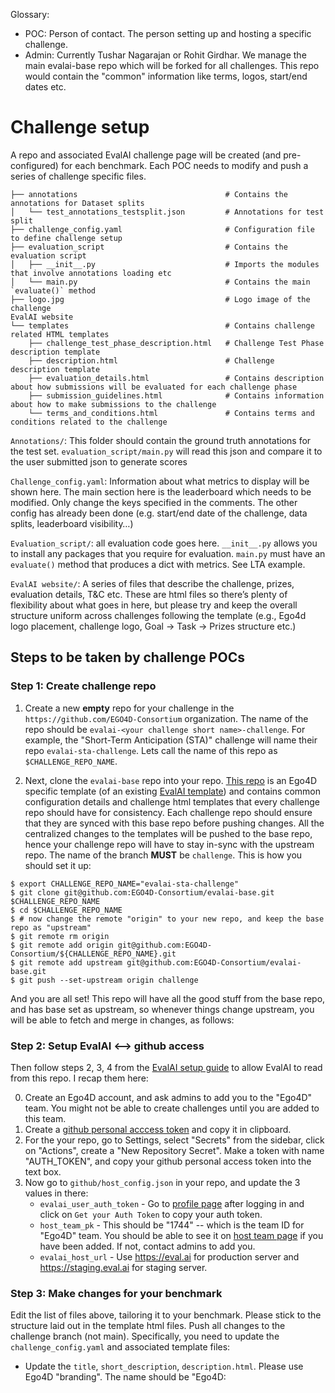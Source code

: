 Glossary:
- POC: Person of contact. The person setting up and hosting a specific challenge.
- Admin: Currently Tushar Nagarajan or Rohit Girdhar. We manage the main evalai-base repo which will be forked for all challenges. This repo would contain the "common" information like terms, logos, start/end dates etc.

# Challenge setup

A repo and associated EvalAI challenge page will be created (and pre-configured) for each benchmark. Each POC needs to modify and push a series of challenge specific files.

```
├── annotations                                 # Contains the annotations for Dataset splits
│   └── test_annotations_testsplit.json         # Annotations for test split
├── challenge_config.yaml                       # Configuration file to define challenge setup
├── evaluation_script                           # Contains the evaluation script
│   ├── __init__.py                             # Imports the modules that involve annotations loading etc
│   └── main.py                                 # Contains the main `evaluate()` method
├── logo.jpg                                    # Logo image of the challenge
EvalAI website
└── templates                                   # Contains challenge related HTML templates
    ├── challenge_test_phase_description.html   # Challenge Test Phase description template
    ├── description.html                        # Challenge description template
    ├── evaluation_details.html                 # Contains description about how submissions will be evaluated for each challenge phase
    ├── submission_guidelines.html              # Contains information about how to make submissions to the challenge
    └── terms_and_conditions.html               # Contains terms and conditions related to the challenge
```

`Annotations/`: This folder should contain the ground truth annotations for the test set. `evaluation_script/main.py` will read this json and compare it to the user submitted json to generate scores

`Challenge_config.yaml`: Information about what metrics to display will be shown here. The main section here is the leaderboard which needs to be modified. Only change the keys specified in the comments. The other config has already been done (e.g. start/end date of the challenge, data splits, leaderboard visibility…)

`Evaluation_script/`: all evaluation code goes here. `__init__.py` allows you to install any packages that you require for evaluation. `main.py` must have an `evaluate()` method that produces a dict with metrics. See LTA example.

`EvalAI website/`: A series of files that describe the challenge, prizes, evaluation details, T&C etc. These are html files so there’s plenty of flexibility about what goes in here, but please try and keep the overall structure uniform across challenges following the template (e.g., Ego4d logo placement, challenge logo, Goal -> Task -> Prizes structure etc.)


## Steps to be taken by challenge POCs

### Step 1: Create challenge repo


1. Create a new **empty** repo for your challenge in the `https://github.com/EGO4D-Consortium` organization. The name of the repo should be `evalai-<your challenge short name>-challenge`. For example, the "Short-Term Anticipation (STA)" challenge will name their repo `evalai-sta-challenge`. Lets call the name of this repo as `$CHALLENGE_REPO_NAME`.

2. Next, clone the `evalai-base` repo into your repo. [This repo](https://github.com/EGO4D-Consortium/evalai-base) is an Ego4D specific template (of an existing [EvalAI template](https://github.com/Cloud-CV/EvalAI-Starters)) and contains common configuration details and challenge html templates that every challenge repo should have for consistency. Each challenge repo should ensure that they are synced with this base repo before pushing changes. All the centralized changes to the templates will be pushed to the base repo, hence your challenge repo will have to stay in-sync with the upstream repo. The name of the branch **MUST** be `challenge`. This is how you should set it up:

```
$ export CHALLENGE_REPO_NAME="evalai-sta-challenge"
$ git clone git@github.com:EGO4D-Consortium/evalai-base.git $CHALLENGE_REPO_NAME
$ cd $CHALLENGE_REPO_NAME
$ # now change the remote "origin" to your new repo, and keep the base repo as "upstream"
$ git remote rm origin
$ git remote add origin git@github.com:EGO4D-Consortium/${CHALLENGE_REPO_NAME}.git
$ git remote add upstream git@github.com:EGO4D-Consortium/evalai-base.git
$ git push --set-upstream origin challenge
```

And you are all set! This repo will have all the good stuff from the base repo, and has base set as upstream, so whenever things change upstream, you will be able to fetch and merge in changes, as follows:



### Step 2: Setup EvalAI <--> github access
Then follow steps 2, 3, 4 from the [EvalAI setup guide](https://evalai.readthedocs.io/en/latest/host_challenge.html) to allow EvalAI to read from this repo. I recap them here:

0. Create an Ego4D account, and ask admins to add you to the "Ego4D" team. You might not be able to create challenges until you are added to this team.
1. Create a [github personal acccess token](https://docs.github.com/en/free-pro-team@latest/github/authenticating-to-github/creating-a-personal-access-token) and copy it in clipboard.
2. For the your repo, go to Settings, select "Secrets" from the sidebar, click on "Actions", create a "New Repository Secret". Make a token with name "AUTH_TOKEN", and copy your github personal access token into the text box.
3. Now go to `github/host_config.json` in your repo, and update the 3 values in there:
   - `evalai_user_auth_token` - Go to [profile page](https://eval.ai/web/profile) after logging in and click on `Get your Auth Token` to copy your auth token.
   - `host_team_pk` - This should be "1744" -- which is the team ID for "Ego4D" team. You should be able to see it on [host team page](https://eval.ai/web/challenge-host-teams) if you have been added. If not, contact admins to add you.
   - `evalai_host_url` - Use https://eval.ai for production server and https://staging.eval.ai for staging server.


### Step 3: Make changes for your benchmark
Edit the list of files above, tailoring it to your benchmark. Please stick to the structure laid out in the template html files. Push all changes to the challenge branch (not main). Specifically, you need to update the `challenge_config.yaml` and associated template files:

- Update the `title`, `short_description`, `description.html`. Please use Ego4D "branding". The name should be "Ego4D: <title of your challenge>"
- Update the `evaluation_details.html`. It should contain the metrics that will appear on the leaderboard, and which metric will be used for ranking the submissions.
- Please do not change the terms and conditions or the logo.
- Update `submission_guidelines.html`, `leaderboard_description`, `evaluation_script`
- Update the metric names, descriptions, which will be used to sort
- Please update `templates/challenge_test_phase_description.html`, `test_annotation_file`


After pushing, check the actions tab on github. If everything went well, the build would have succeeded. A successful build = changes show up on EvalAI challenge website.

### Step 4: Testing and Development
EvalAI docs: https://evalai.readthedocs.io/en/latest/

### Step 5: Test evaluation script locally:
Link files in your evaluation directory into the local challenge dir
```
ln -s $PWD/evaluation_script/* challenge_data/challenge_1/
```
Run worker. The user submission is submission.json in the root dir. This is exactly the same job that will be run on EvalAI worker nodes so if it succeeds here, it should run there as well.
```
python -m worker.run
```

### Step N: Sync-ing your repo to the upstream

This will be required to be done whenever the admins change something like challenge start/end dates, high-level templates, terms and conditions etc. Those fields are supposed to be only controlled by the base repo and you should not edit them yourself (or risk running into merge conflicts!!) Here is how you can update your repo to the base repo when asked:

```
$ git remote -v  # Check your remotes are setup correctly; it should look something like this
origin	git@github.com:EGO4D-Consortium/${CHALLENGE_REPO_NAME}.git (fetch)
origin	git@github.com:EGO4D-Consortium/${CHALLENGE_REPO_NAME}.git (push)
upstream	git@github.com:EGO4D-Consortium/evalai-base.git (fetch)
upstream	git@github.com:EGO4D-Consortium/evalai-base.git (push)
$ git fetch upstream
$ git rebase upstream/challenge
$ # Ideally there shouldn't be any merge conflicts. If there are, fix them (you likely changed something that should only be changed in base)
$ git push origin challenge
```

Viola! You challenge will be rebuilt and updated with the latest updates on the base repo.
